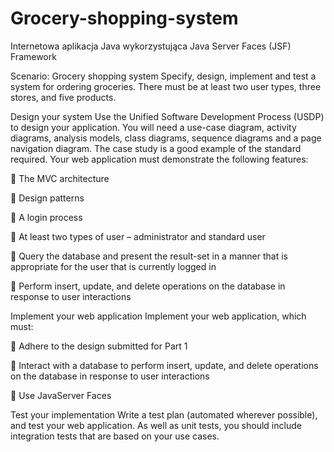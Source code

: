 # Grocery-shopping-system
Internetowa aplikacja Java wykorzystująca Java Server Faces (JSF) Framework

Scenario: Grocery shopping system
Specify, design, implement and test a system for ordering groceries. There must be at
least two user types, three stores, and five products.

Design your system
Use the Unified Software Development Process (USDP) to design your application. You
will need a use-case diagram, activity diagrams, analysis models, class diagrams,
sequence diagrams and a page navigation diagram. The case study is a good example of
the standard required.
Your web application must demonstrate the following features:

 The MVC architecture

 Design patterns

 A login process

 At least two types of user – administrator and standard user

 Query the database and present the result-set in a manner that is appropriate for
the user that is currently logged in

 Perform insert, update, and delete operations on the database in response to user
interactions

Implement your web application
Implement your web application, which must:

 Adhere to the design submitted for Part 1

 Interact with a database to perform insert, update, and delete operations on the
database in response to user interactions

 Use JavaServer Faces

Test your implementation
Write a test plan (automated wherever possible), and test your web application. As well
as unit tests, you should include integration tests that are based on your use cases.

